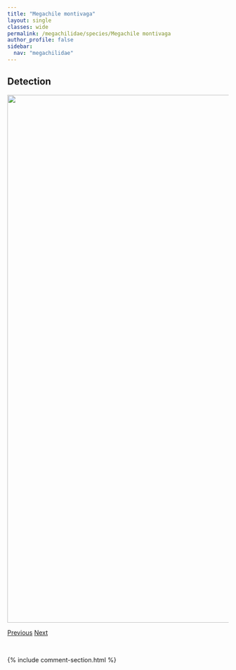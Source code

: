 ```yaml
---
title: "Megachile montivaga"
layout: single
classes: wide
permalink: /megachilidae/species/Megachile montivaga
author_profile: false
sidebar:
  nav: "megachilidae"
---
```


<h2>Detection</h2>

<a href="/ANBC/assets/figures/species/Megachile montivaga/range-map.png">
<img src="/ANBC/assets/figures/species/Megachile montivaga/range-map.png" height = "1200" width = "800">
</a>

<a href="/profiles/species/Megachile melanophea" class="pagination--pager" title="PreviousName">Previous</a> <a href="/profiles/species/Megachile perihirta" class="pagination--pager" title="NextName">Next</a>

<p>&nbsp;</p>

{% include comment-section.html %}
